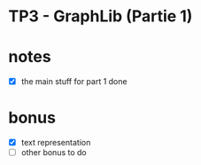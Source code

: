 # TP3 - GraphLib (Partie 1)


# notes
- [x] the main stuff for part 1 done
# bonus
- [x] text representation 
- [ ] other bonus to do
